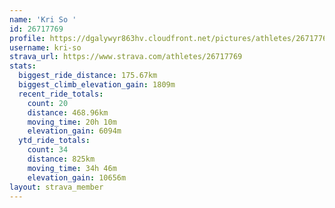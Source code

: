 ```yaml
---
name: 'Kri So '
id: 26717769
profile: https://dgalywyr863hv.cloudfront.net/pictures/athletes/26717769/7761026/14/large.jpg
username: kri-so
strava_url: https://www.strava.com/athletes/26717769
stats:
  biggest_ride_distance: 175.67km
  biggest_climb_elevation_gain: 1809m
  recent_ride_totals:
    count: 20
    distance: 468.96km
    moving_time: 20h 10m
    elevation_gain: 6094m
  ytd_ride_totals:
    count: 34
    distance: 825km
    moving_time: 34h 46m
    elevation_gain: 10656m
layout: strava_member
--- 
```


